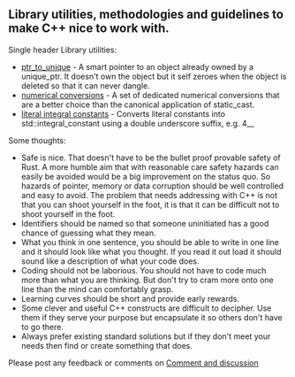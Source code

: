 ## Library utilities, methodologies and guidelines to make C++ nice to work with. 

Single header Library utilities:

+ [ptr_to_unique](https://github.com/make-cpp-nice/ptr_to_unique) - A smart pointer to an object already owned by a unique_ptr. It doesn't own the object but it self zeroes when the object is deleted so that it can never dangle. 
+ [numerical conversions](https://github.com/make-cpp-nice/numerical-conversions) - A set of dedicated numerical conversions that are a better choice than the canonical application of static_cast. 
+ [literal integral constants](https://github.com/make-cpp-nice/literal-integral-constants) - Converts literal 
constants into std::integral_constant using a double underscore suffix, e.g. 4__ 

Some thoughts:

+ Safe is nice. That doesn't have to be the bullet proof provable safety of Rust. A more humble aim that with reasonable care safety hazards can easily be avoided would be a big improvement on the status quo. So hazards of pointer, memory or data corruption should be well controlled and easy to avoid. The problem that needs addressing with C++ is not that you can shoot yourself in the foot, it is that it can be difficult not to shoot yourself in the foot. 
+ Identifiers should be named so that someone uninitiated has a good chance of guessing what they mean.
+ What you think in one sentence, you should be able to write in one line and it should look like what you thought. If you read it out load it should sound like a description of what your code does.
+ Coding should not be laborious. You should not have to code much more than what you are thinking. But don't try to cram more onto one line than the mind can comfortably grasp.
+ Learning curves should be short and provide early rewards.
+ Some clever and useful C++ constructs are difficult to decipher. Use them if they serve your purpose but encapsulate it so others don't have to go there.
+ Always prefer existing standard solutions but if they don't meet your needs then find or create something that does.

Please post any feedback or comments on [Comment and discussion](https://github.com/make-cpp-nice/make_cpp_nice/discussions)


<!---
inglesflamenco/inglesflamenco is a ✨ special ✨ repository because its `README.md` (this file) appears on your GitHub profile.
You can click the Preview link to take a look at your changes.
--->
